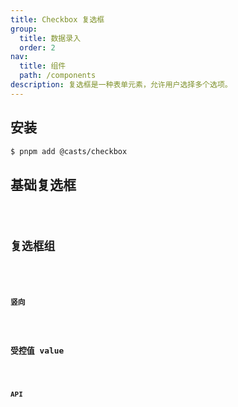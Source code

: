 ```yaml
---
title: Checkbox 复选框
group:
  title: 数据录入
  order: 2
nav:
  title: 组件
  path: /components
description: 复选框是一种表单元素，允许用户选择多个选项。
---
```


## 安装

```bash
$ pnpm add @casts/checkbox
```

## 基础复选框

<code src="../examples/basic.tsx" />

## 复选框组

<code src="../examples/group.tsx" />

### 竖向

<code src="../examples/group-vertical.tsx" />

## 受控值 value

<code src="../examples/controlled.tsx" />

## API

<API src="@casts/checkbox"></API>
